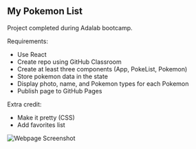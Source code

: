 ## My Pokemon List

Project completed during Adalab bootcamp.

Requirements:

- Use React
- Create repo using GitHub Classroom
- Create at least three components (App, PokeList, Pokemon)
- Store pokemon data in the state
- Display photo, name, and Pokemon types for each Pokemon
- Publish page to GitHub Pages

Extra credit:

- Make it pretty (CSS)
- Add favorites list

![Webpage Screenshot](https://github.com/Adalab/modulo-3-evaluacion-intermedia-kaylacrane/blob/master/src/images/webpage-screenshot.PNG)
